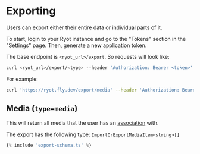 # Exporting

Users can export either their entire data or individual parts of it.

To start, login to your Ryot instance and go to the "Tokens" section in the
"Settings" page. Then, generate a new application token.

The base endpoint is `<ryot_url>/export`. So requests will look like:

```bash
curl <ryot_url>/export/<type> --header 'Authorization: Bearer <token>'
```

For example:

```bash
curl 'https://ryot.fly.dev/export/media' --header 'Authorization: Bearer 0ab88f6b-768a-4d65-885b-502016b634e0'
```

## Media (`type=media`)

This will return all media that the user has an
[association](https://github.com/IgnisDa/ryot/blob/e17bab9109d4737d7a7348780cc33dc73f1a59ce/apps/backend/src/migrator/m20230417_create_user.rs#L11-L17) with.

The export has the following type: `ImportOrExportMediaItem<string>[]`

```ts
{% include 'export-schema.ts' %}
```

